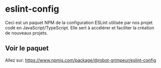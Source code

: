 # eslint-config

Ceci est un paquet NPM de la configuration ESLint utilisée par nos projet codé en JavaScript/TypeScript. Elle sert à accélérer et faciliter la création de nouveaux projets.

## Voir le paquet

Allez sur: https://www.npmjs.com/package/@robot-grimpeur/eslint-config